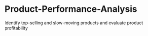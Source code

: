 # Product-Performance-Analysis
Identify top-selling and slow-moving products and evaluate product profitability
